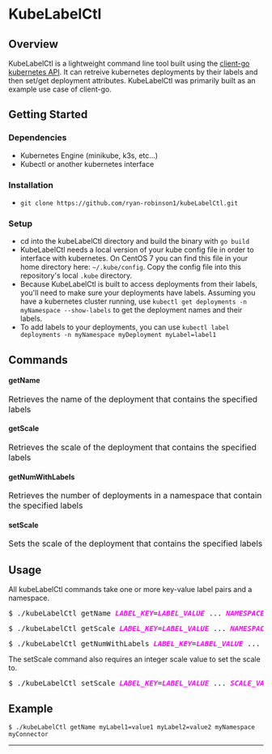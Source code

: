 
# KubeLabelCtl

## Overview
KubeLabelCtl is a lightweight command line tool built using the [client-go kubernetes API](https://pkg.go.dev/k8s.io/client-go). It can retreive kubernetes deployments by their labels and then set/get deployment attributes. KubeLabelCtl was primarily built as an example use case of client-go.
## Getting Started
### Dependencies
* Kubernetes Engine (minikube, k3s, etc...)
* Kubectl or another kubernetes interface
### Installation
* ``git clone https://github.com/ryan-robinson1/kubeLabelCtl.git ``
### Setup
* cd into the kubeLabelCtl directory and build the binary with ``go build``
* KubeLabelCtl needs a local version of your kube config file in order to interface with kubernetes. On CentOS 7 you can find this file in your home directory here: ``~/.kube/config``. Copy the config file into this repository's local ``.kube`` directory.
* Because KubeLabelCtl is built to access deployments from their labels, you'll need to make sure your deployments have labels. Assuming you have a kubernetes cluster running, use ``kubectl get deployments -n myNamespace --show-labels`` to get the deployment names and their labels. 
* To add labels to your deployments, you can use ``kubectl label deployments -n myNamespace myDeployment myLabel=label1``

## Commands
#### getName 
 <font size="3">Retrieves the name of the deployment that contains the specified labels</font> 
#### getScale
 <font size="3">Retrieves the scale of the deployment that contains the specified labels</font>  
#### getNumWithLabels
 <font size="3">Retrieves the number of deployments in a namespace that contain the specified labels </font> 
#### setScale
 <font size="3">Sets the scale of the deployment that contains the specified labels</font> 

## Usage
All kubeLabelCtl commands take one or more  key-value label pairs and a namespace.
<pre>$ ./kubeLabelCtl getName <span style="color:magenta"><i><b>LABEL_KEY</b></i></span>=<span style="color:magenta"><i><b>LABEL_VALUE</b></i></span> ... <span style="color:magenta"><i><b>NAMESPACE</b></i></span> </pre>
<pre>$ ./kubeLabelCtl getScale <span style="color:magenta"><i><b>LABEL_KEY</b></i></span>=<span style="color:magenta"><i><b>LABEL_VALUE</b></i></span> ... <span style="color:magenta"><i><b>NAMESPACE</b></i></span> </pre>
<pre>$ ./kubeLabelCtl getNumWithLabels <span style="color:magenta"><i><b>LABEL_KEY</b></i></span>=<span style="color:magenta"><i><b>LABEL_VALUE</b></i></span> ... <span style="color:magenta"><i><b>NAMESPACE</b></i></span> </pre>

The setScale command also requires an integer scale value to set the scale to.
<pre>$ ./kubeLabelCtl setScale <span style="color:magenta"><i><b>LABEL_KEY</b></i></span>=<span style="color:magenta"><i><b>LABEL_VALUE</b></i></span> ... <span style="color:magenta"><i><b>SCALE_VALUE NAMESPACE</b></i></span> </pre>

## Example
    $ ./kubeLabelCtl getName myLabel1=value1 myLabel2=value2 myNamespace
    myConnector
 


---
